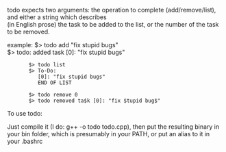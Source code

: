 todo expects two arguments: the operation to complete (add/remove/list), and either a string which describes       
  (in English prose) the task to be added to the list, or the number of the task to be removed.                      
                                                                                                                     
  example: $> todo add "fix stupid bugs"                                                                             
           $> todo: added task [0]: "fix stupid bugs"                                                                
                                                                                                                     
           $> todo list                                                                                              
           $> To-Do:                                                                                                 
              [0]: "fix stupid bugs"                                                                                 
              END OF LIST                                                                                            
                                                                                                                     
           $> todo remove 0                                                                                          
           $> todo removed ta$k [0]: "fix $tupid bug$" 

To use todo:

Just compile it (I do: g++ -o todo todo.cpp), then put the resulting binary in your bin folder, which is presumably in your PATH, or put an alias to it in your .bashrc